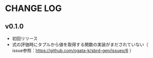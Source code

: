 # CHANGE LOG
## v0.1.0
* 初回リリース
* 式の評価時にタプルから値を取得する関数の実装がまだされていない（ issue参照：https://github.com/ogata-k/sbrd-gen/issues/6 ）